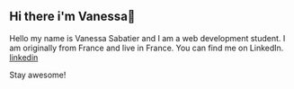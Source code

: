 ## Hi there i'm Vanessa👋

<!--
**vanessa13001/vanessa13001** is a ✨ _special_ ✨ repository because its `README.md` (this file) appears on your GitHub profile.-->

Hello my name is Vanessa Sabatier and I am a web development student. I am originally from France and live in France. You can find me on LinkedIn. [linkedin](https://www.linkedin.com/in/vanessa-sabatier-47b13b334/)

Stay awesome!

